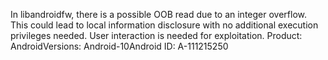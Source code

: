 In libandroidfw, there is a possible OOB read due to an integer overflow. This could lead to local information disclosure with no additional execution privileges needed. User interaction is needed for exploitation. Product: AndroidVersions: Android-10Android ID: A-111215250